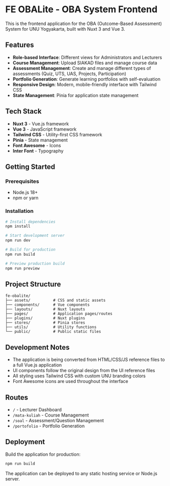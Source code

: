 # FE OBALite - OBA System Frontend

This is the frontend application for the OBA (Outcome-Based Assessment) System for UNU Yogyakarta, built with Nuxt 3 and Vue 3.

## Features

- **Role-based Interface**: Different views for Administrators and Lecturers
- **Course Management**: Upload SIAKAD files and manage course data
- **Assessment Management**: Create and manage different types of assessments (Quiz, UTS, UAS, Projects, Participation)
- **Portfolio Generation**: Generate learning portfolios with self-evaluation
- **Responsive Design**: Modern, mobile-friendly interface with Tailwind CSS
- **State Management**: Pinia for application state management

## Tech Stack

- **Nuxt 3** - Vue.js framework
- **Vue 3** - JavaScript framework
- **Tailwind CSS** - Utility-first CSS framework
- **Pinia** - State management
- **Font Awesome** - Icons
- **Inter Font** - Typography

## Getting Started

### Prerequisites

- Node.js 18+ 
- npm or yarn

### Installation

```bash
# Install dependencies
npm install

# Start development server
npm run dev

# Build for production
npm run build

# Preview production build
npm run preview
```

## Project Structure

```
fe-obalite/
├── assets/          # CSS and static assets
├── components/      # Vue components
├── layouts/         # Nuxt layouts
├── pages/           # Application pages/routes
├── plugins/         # Nuxt plugins
├── stores/          # Pinia stores
├── utils/           # Utility functions
└── public/          # Public static files
```

## Development Notes

- The application is being converted from HTML/CSS/JS reference files to a full Vue.js application
- UI components follow the original design from the UI reference files
- All styling uses Tailwind CSS with custom UNU branding colors
- Font Awesome icons are used throughout the interface

## Routes

- `/` - Lecturer Dashboard
- `/mata-kuliah` - Course Management
- `/soal` - Assessment/Question Management  
- `/portofolio` - Portfolio Generation

## Deployment

Build the application for production:

```bash
npm run build
```

The application can be deployed to any static hosting service or Node.js server.